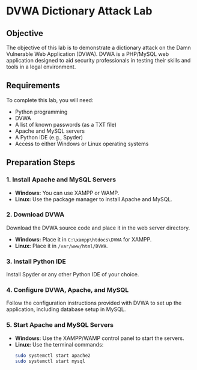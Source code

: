 # DVWA Dictionary Attack Lab

## Objective

The objective of this lab is to demonstrate a dictionary attack on the Damn Vulnerable Web Application (DVWA). DVWA is a PHP/MySQL web application designed to aid security professionals in testing their skills and tools in a legal environment.

## Requirements

To complete this lab, you will need:

- Python programming
- DVWA
- A list of known passwords (as a TXT file)
- Apache and MySQL servers
- A Python IDE (e.g., Spyder)
- Access to either Windows or Linux operating systems

## Preparation Steps

### 1. Install Apache and MySQL Servers

- **Windows:** You can use XAMPP or WAMP.
- **Linux:** Use the package manager to install Apache and MySQL.

### 2. Download DVWA

Download the DVWA source code and place it in the web server directory.

- **Windows:** Place it in `C:\xampp\htdocs\DVWA` for XAMPP.
- **Linux:** Place it in `/var/www/html/DVWA`.

### 3. Install Python IDE

Install Spyder or any other Python IDE of your choice.

### 4. Configure DVWA, Apache, and MySQL

Follow the configuration instructions provided with DVWA to set up the application, including database setup in MySQL.

### 5. Start Apache and MySQL Servers

- **Windows:** Use the XAMPP/WAMP control panel to start the servers.
- **Linux:** Use the terminal commands:
  ```bash
  sudo systemctl start apache2
  sudo systemctl start mysql

